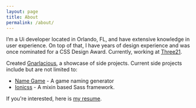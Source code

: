 ```yaml
---
layout: page
title: About
permalink: /about/
---
```


I’m a Ui developer located in Orlando, FL, and have extensive knowledge in user experience. On top of that, I have years of design experience and was once nominated for a CSS Design Award. Currently, working at [Three21](http://three21creative.com).

Created [Gnarlacious](http://gnarlacious.com), a showcase of side projects. Current side projects include but are not limited to:

- [Name Game](http://name.gnarlacious.com) - A game naming generator
- [Ionicss](https://github.com/gnarlacious/ionicss) - A mixin based Sass framework.

If you're interested, here is [my resume](/cv/).
